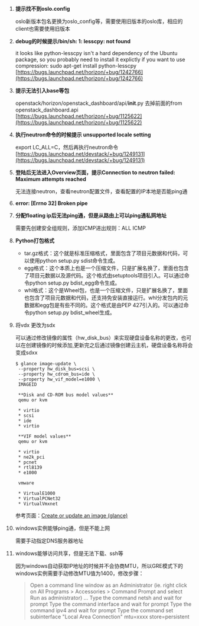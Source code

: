 

1. **提示找不到oslo.config**

    oslo新版本包名更换为oslo_config等，需要使用旧版本的oslo库，相应的client也需要使用旧版本


2. **debug的时候提示/bin/sh: 1: lesscpy: not found**

    it looks like python-lesscpy isn't a hard dependency of the Ubuntu package, so you probably need to install it explictly if you want to use compression:
    sudo apt-get install python-lesscpy
    [https://bugs.launchpad.net/horizon/+bug/1242766](https://bugs.launchpad.net/horizon/+bug/1242766)


3. **提示无法引入base等包**

    openstack/horizon/openstack_dashboard/api/__init__.py
    去掉前面的from openstack_dashboard.api
    [https://bugs.launchpad.net/horizon/+bug/1125622](https://bugs.launchpad.net/horizon/+bug/1125622)


4. **执行neutron命令的时候提示 unsupported locale setting**

    export LC_ALL=C，然后再执行neutron命令
    [https://bugs.launchpad.net/devstack/+bug/1249131](https://bugs.launchpad.net/devstack/+bug/1249131)


5. **登陆后无法进入Overview页面，提示Connection to neutron failed: Maximum attempts reached**

    无法连接neutron，查看neutron配置文件，查看配置的IP本地是否能ping通


6. **error: [Errno 32] Broken pipe**
    

7. **分配floating ip后无法ping通，但是从路由上可以ping通私网地址**

    需要先创建安全组规则，添加ICMP进出规则：ALL ICMP


8. **Python打包格式**

    * tar.gz格式：这个就是标准压缩格式，里面包含了项目元数据和代码，可以使用python setup.py sdist命令生成。
    * egg格式：这个本质上也是一个压缩文件，只是扩展名换了，里面也包含了项目元数据以及源代码。这个格式由setuptools项目引入。可以通过命令python setup.py bdist_egg命令生成。
    * whl格式：这个是Wheel包，也是一个压缩文件，只是扩展名换了，里面也包含了项目元数据和代码，还支持免安装直接运行。whl分发包内的元数据和egg包是有些不同的。这个格式是由PEP 427引入的。可以通过命令python setup.py bdist_wheel生成。


9. 将vdx 更改为sdx

    可以通过修改镜像的属性（hw_disk_bus）来实现硬盘设备名称的更改，也可以在创建镜像的时候添加,更新完之后通过镜像创建云主机，硬盘设备名称将会变成sdxx

    ```
    $ glance image-update \
     --property hw_disk_bus=scsi \
     --property hw_cdrom_bus=ide \
     --property hw_vif_model=e1000 \
     IMAGEID
    ```

        **Disk and CD-ROM bus model values**
        qemu or kvm 

        * virtio
        * scsi
        * ide
        * virtio

        **VIF model values**
        qemu or kvm 

        * virtio
        * ne2k_pci
        * pcnet
        * rtl8139
        * e1000

        vmware  

        * VirtualE1000
        * VirtualPCNet32
        * VirtualVmxnet

    参考页面：[Create or update an image (glance)](https://access.redhat.com/documentation/en-US/Red_Hat_Enterprise_Linux_OpenStack_Platform/5/html/Administration_User_Guide/cli_manage_images.html)


10. windows实例能够ping通，但是不能上网

    需要手动指定DNS服务器地址


11. windows能够访问共享，但是无法下载、ssh等

    因为windows自动获取IP地址的时候并不会协商MTU，所以GRE模式下的windows实例需要手动修改MTU值为1400，修改步骤：

    >    Open a command line window as an Administrator (ie. right click on All Programs > Accessories > Command Prompt and select Run as administrator) ...
    >    Type the command netsh and wait for prompt
    >    Type the command interface and wait for prompt
    >    Type the command ipv4 and wait for prompt
    >    Type the command set subinterface "Local Area Connection" mtu=xxxx store=persistent